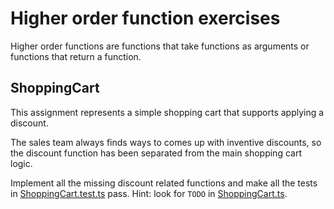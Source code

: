 # Higher order function exercises

Higher order functions are functions that take functions as arguments or functions that return a function.

## ShoppingCart

This assignment represents a simple shopping cart that supports applying a discount.

The sales team always finds ways to comes up with inventive discounts, so the discount function has been separated from
the main shopping cart logic.

Implement all the missing discount related functions and make all the tests
in [ShoppingCart.test.ts](../../../../src/test/ts/ex_higher_order/ShoppingCart.test.ts) pass. Hint: look for `TODO`
in [ShoppingCart.ts](ShoppingCart.ts).